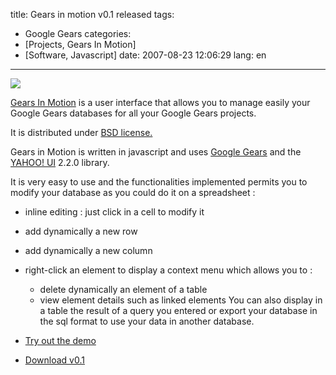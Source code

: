 title: Gears in motion v0.1 released
tags:
- Google Gears
categories:
- [Projects, Gears In Motion]
- [Software, Javascript]
date: 2007-08-23 12:06:29
lang: en
---

[![](http://dev.clicrdv.com/gearsinmotion-0.1/images/gim_header.png)](http://gearsinmotionforgears.blogspot.com/)

[Gears In Motion](http://gearsinmotionforgears.blogspot.com/) is a user interface that allows you to manage easily your Google Gears databases for all your Google Gears projects.

It is distributed under [BSD license.](http://dev.clicrdv.com/gearsinmotion-0.1/license.txt)

Gears in Motion is written in javascript and uses [Google Gears](http://gears.google.com/) and the [YAHOO! UI](http://developer.yahoo.com/yui/) 2.2.0 library.

It is very easy to use and the functionalities implemented permits you to modify your database as you could do it on a spreadsheet :

*   inline editing : just click in a cell to modify it
*   add dynamically a new row
*   add dynamically a new column
*   right-click an element to display a context menu which allows you to :

    *   delete dynamically an element of a table
    *   view element details such as linked elements
You can also display in a table the result of a query you entered or export your database in the sql format to use your data in another database.

*   [Try out the demo](http://dev.clicrdv.com/gearsinmotion-0.1/gearsinmotion.html)
*   [Download v0.1](http://dev.clicrdv.com/gearsinmotion-0.1/gearsinmotion-0.1.zip)